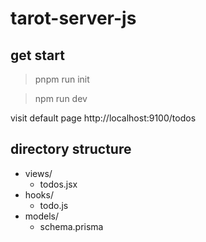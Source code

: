 # tarot-server-js

## get start

> pnpm run init

> npm run dev

visit default page http://localhost:9100/todos

## directory structure

- views/
  - todos.jsx
- hooks/
  - todo.js
- models/
  - schema.prisma
